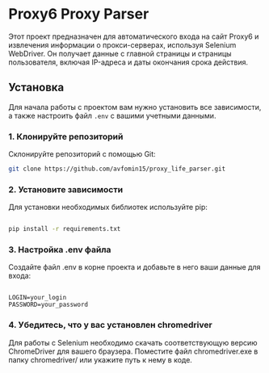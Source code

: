 # Proxy6 Proxy Parser

Этот проект предназначен для автоматического входа на сайт Proxy6 и извлечения информации о прокси-серверах, используя Selenium WebDriver. Он получает данные с главной страницы и страницы пользователя, включая IP-адреса и даты окончания срока действия.

## Установка

Для начала работы с проектом вам нужно установить все зависимости, а также настроить файл `.env` с вашими учетными данными.

### 1. Клонируйте репозиторий

Склонируйте репозиторий с помощью Git:

```bash
git clone https://github.com/avfomin15/proxy_life_parser.git
```

### 2. Установите зависимости
Для установки необходимых библиотек используйте pip:

```bash

pip install -r requirements.txt
```

### 3. Настройка .env файла
Создайте файл .env в корне проекта и добавьте в него ваши данные для входа:


```env

LOGIN=your_login
PASSWORD=your_password
```

### 4. Убедитесь, что у вас установлен chromedriver
Для работы с Selenium необходимо скачать соответствующую версию ChromeDriver для вашего браузера. Поместите файл chromedriver.exe в папку chromedriver/ или укажите путь к нему в коде.